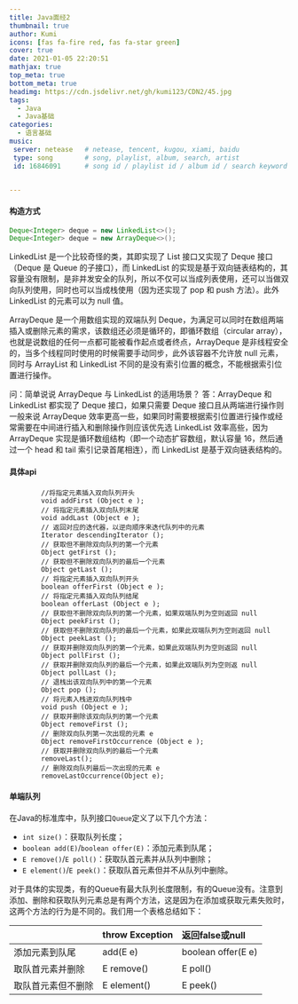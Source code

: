 ```yaml
---
title: Java面经2
thumbnail: true
author: Kumi
icons: [fas fa-fire red, fas fa-star green]
cover: true
date: 2021-01-05 22:20:51
mathjax: true
top_meta: true
bottom_meta: true
headimg: https://cdn.jsdelivr.net/gh/kumi123/CDN2/45.jpg
tags:
  - Java
  - Java基础
categories:
  - 语言基础
music:
 server: netease   # netease, tencent, kugou, xiami, baidu
 type: song        # song, playlist, album, search, artist
 id: 16846091      # song id / playlist id / album id / search keyword


---
```

#### 构造方式

```java
Deque<Integer> deque = new LinkedList<>();
Deque<Integer> deque = new ArrayDeque<>();
```

LinkedList 是一个比较奇怪的类，其即实现了 List 接口又实现了 Deque 接口（Deque 是 Queue 的子接口），而 LinkedList 的实现是基于双向链表结构的，其容量没有限制，是非并发安全的队列，所以不仅可以当成列表使用，还可以当做双向队列使用，同时也可以当成栈使用（因为还实现了 pop 和 push 方法）。此外 LinkedList 的元素可以为 null 值。

ArrayDeque 是一个用数组实现的双端队列 Deque，为满足可以同时在数组两端插入或删除元素的需求，该数组还必须是循环的，即循环数组（circular array），也就是说数组的任何一点都可能被看作起点或者终点，ArrayDeque 是非线程安全的，当多个线程同时使用的时候需要手动同步，此外该容器不允许放 null 元素，同时与 ArrayList 和 LinkedList 不同的是没有索引位置的概念，不能根据索引位置进行操作。

问：简单说说 ArrayDeque 与 LinkedList 的适用场景？
答：ArrayDeque 和 LinkedList 都实现了 Deque 接口，如果只需要 Deque 接口且从两端进行操作则一般来说 ArrayDeque 效率更高一些，如果同时需要根据索引位置进行操作或经常需要在中间进行插入和删除操作则应该优先选 LinkedList 效率高些，因为 ArrayDeque 实现是循环数组结构（即一个动态扩容数组，默认容量 16，然后通过一个 head 和 tail 索引记录首尾相连），而 LinkedList 是基于双向链表结构的。


#### 具体api
```tsx
        //将指定元素插入双向队列开头
        void addFirst (Object e );
        // 将指定元素插入双向队列末尾
        void addLast (Object e );
        // 返回对应的迭代器，以逆向顺序来迭代队列中的元素
        Iterator descendingIterator ();
        // 获取但不删除双向队列的第一个元素
        Object getFirst ();
        // 获取但不删除双向队列的最后一个元素 
        Object getLast ();
        // 将指定元素插入双向队列开头 
        boolean offerFirst (Object e );
        // 将指定元素插入双向队列结尾 
        boolean offerLast (Object e );
        // 获取但不删除双向队列的第一个元素，如果双端队列为空则返回 null 
        Object peekFirst ();
        // 获取但不删除双向队列的最后一个元素，如果此双端队列为空则返回 null 
        Object peekLast ();
        // 获取并删除双向队列的第一个元素，如果此双端队列为空则返回 null
        Object pollFirst ();
        // 获取并删除双向队列的最后一个元素，如果此双端队列为空则返 null 
        Object pollLast ();
        // 退栈出该双向队列中的第一个元素 
        Object pop ();
        // 将元素入栈进双向队列栈中
        void push (Object e );
        // 获取并删除该双向队列的第一个元素 
        Object removeFirst ();
        // 删除双向队列第一次出现的元素 e 
        Object removeFirstOccurrence (Object e );
        // 获取并删除双向队列的最后一个元素 
        removeLast();
        // 删除双向队列最后一次出现的元素 e 
        removeLastOccurrence(Object e);
```





#### 单端队列

在Java的标准库中，队列接口`Queue`定义了以下几个方法：

- `int size()`：获取队列长度；
- `boolean add(E)`/`boolean offer(E)`：添加元素到队尾；
- `E remove()`/`E poll()`：获取队首元素并从队列中删除；
- `E element()`/`E peek()`：获取队首元素但并不从队列中删除。

对于具体的实现类，有的Queue有最大队列长度限制，有的Queue没有。注意到添加、删除和获取队列元素总是有两个方法，这是因为在添加或获取元素失败时，这两个方法的行为是不同的。我们用一个表格总结如下：

|                    | throw Exception | 返回false或null    |
| :----------------- | :-------------- | :----------------- |
| 添加元素到队尾     | add(E e)        | boolean offer(E e) |
| 取队首元素并删除   | E remove()      | E poll()           |
| 取队首元素但不删除 | E element()     | E peek()           |